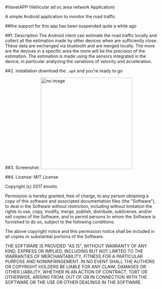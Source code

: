 #VanetAPP (Vehicular ad oc area network Application)

A simple Android application to monitor the road traffic

##the support for this app has been suspended quite a while ago

##1. Description
The Android client can estimate the road traffic locally and collect all the estimation made by other devices when are sufficiently close. These data are exchanged via bluetooth and are merged locally. The more are the devices in a specific area the more will be the precision of the estimation.
The estimation is made using the sensors integrated in the device, in particular analyzing the variations of velocity and acceleration.

##2. installation
download the ```.apk``` and you're ready to go

##3. Screenshot:
<img src="http://www.karimabdelcadir.com/projects/vanetApp/img/1.png" width="300" height="300" alt="no image" class="inline"/>

##4. License:
MIT License

Copyright (c) 2017 kinotto

Permission is hereby granted, free of charge, to any person obtaining a copy
of this software and associated documentation files (the "Software"), to deal
in the Software without restriction, including without limitation the rights
to use, copy, modify, merge, publish, distribute, sublicense, and/or sell
copies of the Software, and to permit persons to whom the Software is
furnished to do so, subject to the following conditions:

The above copyright notice and this permission notice shall be included in all
copies or substantial portions of the Software.

THE SOFTWARE IS PROVIDED "AS IS", WITHOUT WARRANTY OF ANY KIND, EXPRESS OR
IMPLIED, INCLUDING BUT NOT LIMITED TO THE WARRANTIES OF MERCHANTABILITY,
FITNESS FOR A PARTICULAR PURPOSE AND NONINFRINGEMENT. IN NO EVENT SHALL THE
AUTHORS OR COPYRIGHT HOLDERS BE LIABLE FOR ANY CLAIM, DAMAGES OR OTHER
LIABILITY, WHETHER IN AN ACTION OF CONTRACT, TORT OR OTHERWISE, ARISING FROM,
OUT OF OR IN CONNECTION WITH THE SOFTWARE OR THE USE OR OTHER DEALINGS IN THE
SOFTWARE.
